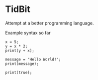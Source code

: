 # TidBit
Attempt at a better programming language.

Example syntax so far

~~~~
x = 5;
y = x * 2;
print(y + x);

message = "Hello World!";
print(message);

print(true);
~~~~
